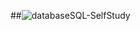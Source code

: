 ##![database](https://github.com/Fuuko209/SQL-SelfStudy/assets/103474817/7b5ad307-8266-4184-8af6-dc3621ff57db)SQL-SelfStudy
